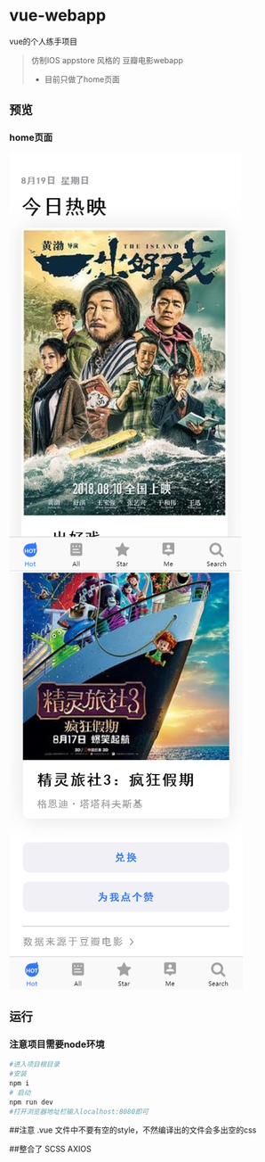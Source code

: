 # vue-webapp
vue的个人练手项目
> 仿制IOS appstore 风格的 豆瓣电影webapp
> - 目前只做了home页面

## 预览
### home页面
![home_page](https://raw.githubusercontent.com/w1301625107/vue-webapp/master/preview/Snipaste_home_1.png)
![home_page](https://raw.githubusercontent.com/w1301625107/vue-webapp/master/preview/Snipaste_home_2.png)

## 运行

### 注意项目需要node环境

```bash
#进入项目根目录
#安装
npm i
# 启动
npm run dev
#打开浏览器地址栏输入localhost:8080即可
```

##注意
.vue 文件中不要有空的style，不然编译出的文件会多出空的css

##整合了
SCSS
AXIOS
